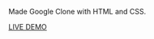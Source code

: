 Made Google Clone with HTML and CSS.

<a rel="stylesheet" href="http://127.0.0.1:5501/index.html" target="blank"> LIVE DEMO </a>